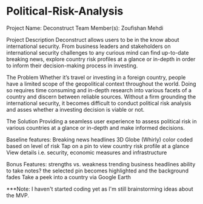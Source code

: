 # Political-Risk-Analysis


Project Name: Deconstruct
Team Member(s): Zoufishan Mehdi

Project Description
Deconstruct allows users to be in the know about international security. From business leaders and stakeholders on international security challenges to any curious mind can find up-to-date breaking news, explore country risk profiles at a glance or in-depth in order to inform their decision-making process in investing.

The Problem
Whether it’s travel or investing in a foreign country, people have a limited scope of the geopolitical context throughout the world. Doing so requires time consuming and in-depth research into various facets of a country and discern between reliable sources. Without a firm grounding the international security, it becomes difficult to conduct political risk analysis and asses whether a investing decision is viable or not.

The Solution
Providing a seamless user experience to assess political risk in various countries at a glance or in-depth and make informed decisions. 

Baseline features:
Breaking news headlines
3D Globe (Whirly) color coded based on level of risk
Tap on a pin to view country risk profile at a glance
View details i.e. security, economic measures and infrastructure 


Bonus Features:
strengths vs. weakness
trending business headlines 
ability to take notes?
the selected pin becomes highlighted and the background fades 
Take a peek into a country via Google Earth



***Note: I haven't started coding yet as I'm still brainstorming ideas about the MVP.
